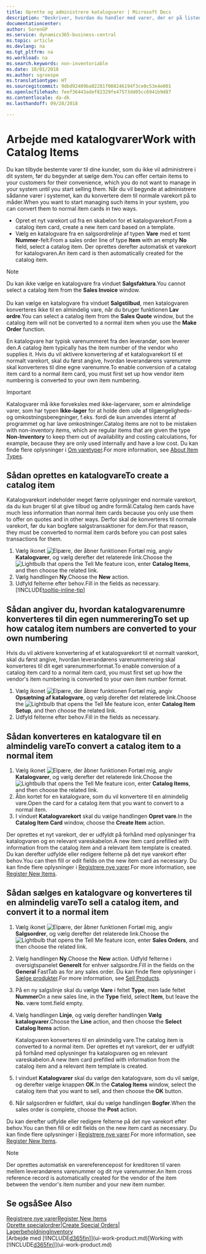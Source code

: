 ```yaml
---
title: Oprette og administrere katalogvarer | Microsoft Docs
description: "Beskriver, hvordan du handler med varer, der er på listen over leverandørvarer, men ikke på din egen liste over varer."
documentationcenter: 
author: SorenGP
ms.service: dynamics365-business-central
ms.topic: article
ms.devlang: na
ms.tgt_pltfrm: na
ms.workload: na
ms.search.keywords: non-inventoriable
ms.date: 10/01/2018
ms.author: sgroespe
ms.translationtype: HT
ms.sourcegitcommit: 9dbd92409ba02281f008246194f3ce0c53e4e001
ms.openlocfilehash: feef36443adef82329fe47573dd05cc6941b9d87
ms.contentlocale: da-dk
ms.lasthandoff: 09/28/2018

---
```

# <a name="work-with-catalog-items"></a><span data-ttu-id="88710-103">Arbejde med katalogvarer</span><span class="sxs-lookup"><span data-stu-id="88710-103">Work with Catalog Items</span></span>
<span data-ttu-id="88710-104">Du kan tilbyde bestemte varer til dine kunder, som du ikke vil administrere i dit system, før du begynder at sælge dem.</span><span class="sxs-lookup"><span data-stu-id="88710-104">You can offer certain items to your customers for their convenience, which you do not want to manage in your system until you start selling them.</span></span> <span data-ttu-id="88710-105">Når du vil begynde at administrere sådanne varer i systemet, kan du konvertere dem til normale varekort på to måder.</span><span class="sxs-lookup"><span data-stu-id="88710-105">When you want to start managing such items in your system, you can convert them to normal item cards in two ways.</span></span>

* <span data-ttu-id="88710-106">Opret et nyt varekort ud fra en skabelon for et katalogvarekort.</span><span class="sxs-lookup"><span data-stu-id="88710-106">From a catalog item card, create a new item card based on a template.</span></span>
* <span data-ttu-id="88710-107">Vælg en katalogvare fra en salgsordrelinje af typen **Vare** med et tomt **Nummer**-felt.</span><span class="sxs-lookup"><span data-stu-id="88710-107">From a sales order line of type **Item** with an empty **No** field, select a catalog item.</span></span> <span data-ttu-id="88710-108">Der oprettes derefter automatisk et varekort for katalogvaren.</span><span class="sxs-lookup"><span data-stu-id="88710-108">An item card is then automatically created for the catalog item.</span></span>

> [!NOTE]  
> <span data-ttu-id="88710-109">Du kan ikke vælge en katalogvare fra vinduet **Salgsfaktura**.</span><span class="sxs-lookup"><span data-stu-id="88710-109">You cannot select a catalog item from the **Sales Invoice** window.</span></span><br /><br />
> <span data-ttu-id="88710-110">Du kan vælge en katalogvare fra vinduet **Salgstilbud**, men katalogvaren konverteres ikke til en almindelig vare, når du bruger funktionen **Lav ordre**.</span><span class="sxs-lookup"><span data-stu-id="88710-110">You can select a catalog item from the **Sales Quote** window, but the catalog item will not be converted to a normal item when you use the **Make Order** function.</span></span>

<span data-ttu-id="88710-111">En katalogvare har typisk varenummeret fra den leverandør, som leverer den.</span><span class="sxs-lookup"><span data-stu-id="88710-111">A catalog item typically has the item number of the vendor who supplies it.</span></span> <span data-ttu-id="88710-112">Hvis du vil aktivere konvertering af et katalogvarekort til et normalt varekort, skal du først angive, hvordan leverandørens varenumre skal konverteres til dine egne varenumre.</span><span class="sxs-lookup"><span data-stu-id="88710-112">To enable conversion of a catalog item card to a normal item card, you must first set up how vendor item numbering is converted to your own item numbering.</span></span>   

> [!Important]
> <span data-ttu-id="88710-113">Katalogvarer må ikke forveksles med ikke-lagervarer, som er almindelige varer, som har typen **Ikke-lager** for at holde dem ude af tilgængeligheds- og omkostningsberegninger, f.eks. fordi de kun anvendes internt af programmet og har lave omkostninger.</span><span class="sxs-lookup"><span data-stu-id="88710-113">Catalog items are not to be mistaken with non-inventory items, which are regular items that are given the type **Non-Inventory** to keep them out of availability and costing calculations, for example, because they are only used internally and have a low cost.</span></span> <span data-ttu-id="88710-114">Du kan finde flere oplysninger i [Om varetyper](inventory-about-item-types.md).</span><span class="sxs-lookup"><span data-stu-id="88710-114">For more information, see [About Item Types](inventory-about-item-types.md).</span></span>

## <a name="to-create-a-catalog-item"></a><span data-ttu-id="88710-115">Sådan oprettes en katalogvare</span><span class="sxs-lookup"><span data-stu-id="88710-115">To create a catalog item</span></span>
<span data-ttu-id="88710-116">Katalogvarekort indeholder meget færre oplysninger end normale varekort, da du kun bruger til at give tilbud og andre formål.</span><span class="sxs-lookup"><span data-stu-id="88710-116">Catalog item cards have much less information than normal item cards because you only use them to offer on quotes and in other ways.</span></span> <span data-ttu-id="88710-117">Derfor skal de konverteres til normale varekort, før du kan bogføre salgstransaktioner for dem.</span><span class="sxs-lookup"><span data-stu-id="88710-117">For that reason, they must be converted to normal item cards before you can post sales transactions for them.</span></span>

1. <span data-ttu-id="88710-118">Vælg ikonet ![Elpære, der åbner funktionen Fortæl mig](media/ui-search/search_small.png "Fortæl mig, hvad du vil foretage dig"), angiv **Katalogvarer**, og vælg derefter det relaterede link.</span><span class="sxs-lookup"><span data-stu-id="88710-118">Choose the ![Lightbulb that opens the Tell Me feature](media/ui-search/search_small.png "Tell me what you want to do") icon, enter **Catalog Items**, and then choose the related link.</span></span>
2. <span data-ttu-id="88710-119">Vælg handlingen **Ny**.</span><span class="sxs-lookup"><span data-stu-id="88710-119">Choose the **New** action.</span></span>
3. <span data-ttu-id="88710-120">Udfyld felterne efter behov.</span><span class="sxs-lookup"><span data-stu-id="88710-120">Fill in the fields as necessary.</span></span> [!INCLUDE[tooltip-inline-tip](includes/tooltip-inline-tip_md.md)]

## <a name="to-set-up-how-catalog-item-numbers-are-converted-to-your-own-numbering"></a><span data-ttu-id="88710-121">Sådan angiver du, hvordan katalogvarenumre konverteres til din egen nummerering</span><span class="sxs-lookup"><span data-stu-id="88710-121">To set up how catalog item numbers are converted to your own numbering</span></span>
<span data-ttu-id="88710-122">Hvis du vil aktivere konvertering af et katalogvarekort til et normalt varekort, skal du først angive, hvordan leverandørens varenummerering skal konverteres til dit eget varenummerformat.</span><span class="sxs-lookup"><span data-stu-id="88710-122">To enable conversion of a catalog item card to a normal item card, you must first set up how the vendor's item numbering is converted to your own item number format.</span></span>

1. <span data-ttu-id="88710-123">Vælg ikonet ![Elpære, der åbner funktionen Fortæl mig](media/ui-search/search_small.png "Fortæl mig, hvad du vil foretage dig"), angiv **Opsætning af katalogvare**, og vælg derefter det relaterede link.</span><span class="sxs-lookup"><span data-stu-id="88710-123">Choose the ![Lightbulb that opens the Tell Me feature](media/ui-search/search_small.png "Tell me what you want to do") icon, enter **Catalog Item Setup**, and then choose the related link.</span></span>
2. <span data-ttu-id="88710-124">Udfyld felterne efter behov.</span><span class="sxs-lookup"><span data-stu-id="88710-124">Fill in the fields as necessary.</span></span>

## <a name="to-convert-a-catalog-item-to-a-normal-item"></a><span data-ttu-id="88710-125">Sådan konverteres en katalogvare til en almindelig vare</span><span class="sxs-lookup"><span data-stu-id="88710-125">To convert a catalog item to a normal item</span></span>
1. <span data-ttu-id="88710-126">Vælg ikonet ![Elpære, der åbner funktionen Fortæl mig](media/ui-search/search_small.png "Fortæl mig, hvad du vil foretage dig"), angiv **Katalogvarer**, og vælg derefter det relaterede link.</span><span class="sxs-lookup"><span data-stu-id="88710-126">Choose the ![Lightbulb that opens the Tell Me feature](media/ui-search/search_small.png "Tell me what you want to do") icon, enter **Catalog Items**, and then choose the related link.</span></span>
2. <span data-ttu-id="88710-127">Åbn kortet for en katalogvare, som du vil konvertere til en almindelig vare.</span><span class="sxs-lookup"><span data-stu-id="88710-127">Open the card for a catalog item that you want to convert to a normal item.</span></span>
3. <span data-ttu-id="88710-128">I vinduet **Katalogvarekort** skal du vælge handlingen **Opret vare**.</span><span class="sxs-lookup"><span data-stu-id="88710-128">In the **Catalog Item Card** window, choose the **Create Item** action.</span></span>

<span data-ttu-id="88710-129">Der oprettes et nyt varekort, der er udfyldt på forhånd med oplysninger fra katalogvaren og en relevant vareskabelon.</span><span class="sxs-lookup"><span data-stu-id="88710-129">A new item card prefilled with information from the catalog item and a relevant item template is created.</span></span> <span data-ttu-id="88710-130">Du kan derefter udfylde eller redigere felterne på det nye varekort efter behov.</span><span class="sxs-lookup"><span data-stu-id="88710-130">You can then fill or edit fields on the new item card as necessary.</span></span> <span data-ttu-id="88710-131">Du kan finde flere oplysninger i [Registrere nye varer](inventory-how-register-new-items.md).</span><span class="sxs-lookup"><span data-stu-id="88710-131">For more information, see [Register New Items](inventory-how-register-new-items.md).</span></span>

## <a name="to-sell-a-catalog-item-and-convert-it-to-a-normal-item"></a><span data-ttu-id="88710-132">Sådan sælges en katalogvare og konverteres til en almindelig vare</span><span class="sxs-lookup"><span data-stu-id="88710-132">To sell a catalog item, and convert it to a normal item</span></span>
1. <span data-ttu-id="88710-133">Vælg ikonet ![Elpære, der åbner funktionen Fortæl mig](media/ui-search/search_small.png "Fortæl mig, hvad du vil foretage dig"), angiv **Salgsordrer**, og vælg derefter det relaterede link.</span><span class="sxs-lookup"><span data-stu-id="88710-133">Choose the ![Lightbulb that opens the Tell Me feature](media/ui-search/search_small.png "Tell me what you want to do") icon, enter **Sales Orders**, and then choose the related link.</span></span>
2. <span data-ttu-id="88710-134">Vælg handlingen **Ny**.</span><span class="sxs-lookup"><span data-stu-id="88710-134">Choose the **New** action.</span></span> <span data-ttu-id="88710-135">Udfyld felterne i oversigtspanelet **Generelt** for enhver salgsordre.</span><span class="sxs-lookup"><span data-stu-id="88710-135">Fill in the fields on the **General** FastTab as for any sales order.</span></span> <span data-ttu-id="88710-136">Du kan finde flere oplysninger i [Sælge produkter](sales-how-sell-products.md).</span><span class="sxs-lookup"><span data-stu-id="88710-136">For more information, see [Sell Products](sales-how-sell-products.md).</span></span>
3. <span data-ttu-id="88710-137">På en ny salgslinje skal du vælge **Vare** i feltet **Type**, men lade feltet **Nummer**</span><span class="sxs-lookup"><span data-stu-id="88710-137">On a new sales line, in the **Type** field, select **Item**, but leave the **No.**</span></span> <span data-ttu-id="88710-138">være tomt.</span><span class="sxs-lookup"><span data-stu-id="88710-138">field empty.</span></span>
4. <span data-ttu-id="88710-139">Vælg handlingen **Linje**, og vælg derefter handlingen **Vælg katalogvarer**.</span><span class="sxs-lookup"><span data-stu-id="88710-139">Choose the **Line** action, and then choose the **Select Catalog Items** action.</span></span>

    <span data-ttu-id="88710-140">Katalogvaren konverteres til en almindelig vare.</span><span class="sxs-lookup"><span data-stu-id="88710-140">The catalog item is converted to a normal item.</span></span> <span data-ttu-id="88710-141">Der oprettes et nyt varekort, der er udfyldt på forhånd med oplysninger fra katalogvaren og en relevant vareskabelon.</span><span class="sxs-lookup"><span data-stu-id="88710-141">A new item card prefilled with information from the catalog item and a relevant item template is created.</span></span>
5. <span data-ttu-id="88710-142">I vinduet **Katalogvarer** skal du vælge den katalogvare, som du vil sælge, og derefter vælge knappen **OK**.</span><span class="sxs-lookup"><span data-stu-id="88710-142">In the **Catalog Items** window, select the catalog item that you want to sell, and then choose the **OK** button.</span></span>
6. <span data-ttu-id="88710-143">Når salgsordren er fuldført, skal du vælge handlingen **Bogfør**.</span><span class="sxs-lookup"><span data-stu-id="88710-143">When the sales order is complete, choose the **Post** action.</span></span>

<span data-ttu-id="88710-144">Du kan derefter udfylde eller redigere felterne på det nye varekort efter behov.</span><span class="sxs-lookup"><span data-stu-id="88710-144">You can then fill or edit fields on the new item card as necessary.</span></span> <span data-ttu-id="88710-145">Du kan finde flere oplysninger i [Registrere nye varer](inventory-how-register-new-items.md).</span><span class="sxs-lookup"><span data-stu-id="88710-145">For more information, see [Register New Items](inventory-how-register-new-items.md).</span></span>

> [!NOTE]  
>   <span data-ttu-id="88710-146">Der oprettes automatisk en varereferencepost for kreditoren til varen mellem leverandørens varenummer og dit nye varenummer.</span><span class="sxs-lookup"><span data-stu-id="88710-146">An Item cross reference record is automatically created for the vendor of the item between the vendor's item number and your new item number.</span></span>

## <a name="see-also"></a><span data-ttu-id="88710-147">Se også</span><span class="sxs-lookup"><span data-stu-id="88710-147">See Also</span></span>
[<span data-ttu-id="88710-148">Registrere nye varer</span><span class="sxs-lookup"><span data-stu-id="88710-148">Register New Items</span></span>](inventory-how-register-new-items.md)  
<span data-ttu-id="88710-149">[Oprette specialordrer](sales-how-to-create-special-orders.md)|</span><span class="sxs-lookup"><span data-stu-id="88710-149">[Create Special Orders](sales-how-to-create-special-orders.md)|</span></span>  
[<span data-ttu-id="88710-150">Lagerbeholdning</span><span class="sxs-lookup"><span data-stu-id="88710-150">Inventory</span></span>](inventory-manage-inventory.md)  
<span data-ttu-id="88710-151">[Arbejde med [!INCLUDE[d365fin](includes/d365fin_md.md)]](ui-work-product.md)</span><span class="sxs-lookup"><span data-stu-id="88710-151">[Working with [!INCLUDE[d365fin](includes/d365fin_md.md)]](ui-work-product.md)</span></span>

